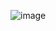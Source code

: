 ![image](https://user-images.githubusercontent.com/89542446/184461211-c8195093-66ba-4b84-8a7e-4253fd0c01a8.png)

